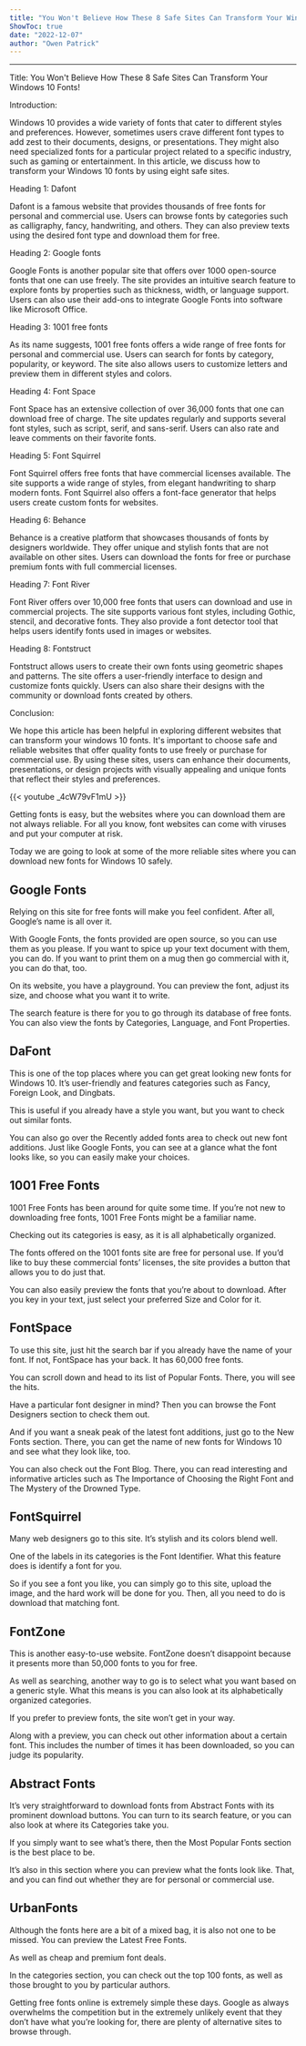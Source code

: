 ```yaml
---
title: "You Won't Believe How These 8 Safe Sites Can Transform Your Windows 10 Fonts!"
ShowToc: true 
date: "2022-12-07"
author: "Owen Patrick"
---
```

*****
Title: You Won't Believe How These 8 Safe Sites Can Transform Your Windows 10 Fonts!

Introduction:

Windows 10 provides a wide variety of fonts that cater to different styles and preferences. However, sometimes users crave different font types to add zest to their documents, designs, or presentations. They might also need specialized fonts for a particular project related to a specific industry, such as gaming or entertainment. In this article, we discuss how to transform your Windows 10 fonts by using eight safe sites.

Heading 1: Dafont

Dafont is a famous website that provides thousands of free fonts for personal and commercial use. Users can browse fonts by categories such as calligraphy, fancy, handwriting, and others. They can also preview texts using the desired font type and download them for free.

Heading 2: Google fonts

Google Fonts is another popular site that offers over 1000 open-source fonts that one can use freely. The site provides an intuitive search feature to explore fonts by properties such as thickness, width, or language support. Users can also use their add-ons to integrate Google Fonts into software like Microsoft Office.

Heading 3: 1001 free fonts

As its name suggests, 1001 free fonts offers a wide range of free fonts for personal and commercial use. Users can search for fonts by category, popularity, or keyword. The site also allows users to customize letters and preview them in different styles and colors.

Heading 4: Font Space

Font Space has an extensive collection of over 36,000 fonts that one can download free of charge. The site updates regularly and supports several font styles, such as script, serif, and sans-serif. Users can also rate and leave comments on their favorite fonts.

Heading 5: Font Squirrel

Font Squirrel offers free fonts that have commercial licenses available. The site supports a wide range of styles, from elegant handwriting to sharp modern fonts. Font Squirrel also offers a font-face generator that helps users create custom fonts for websites.

Heading 6: Behance

Behance is a creative platform that showcases thousands of fonts by designers worldwide. They offer unique and stylish fonts that are not available on other sites. Users can download the fonts for free or purchase premium fonts with full commercial licenses.

Heading 7: Font River

Font River offers over 10,000 free fonts that users can download and use in commercial projects. The site supports various font styles, including Gothic, stencil, and decorative fonts. They also provide a font detector tool that helps users identify fonts used in images or websites.

Heading 8: Fontstruct

Fontstruct allows users to create their own fonts using geometric shapes and patterns. The site offers a user-friendly interface to design and customize fonts quickly. Users can also share their designs with the community or download fonts created by others.

Conclusion:

We hope this article has been helpful in exploring different websites that can transform your windows 10 fonts. It's important to choose safe and reliable websites that offer quality fonts to use freely or purchase for commercial use. By using these sites, users can enhance their documents, presentations, or design projects with visually appealing and unique fonts that reflect their styles and preferences.

{{< youtube _4cW79vF1mU >}} 



Getting fonts is easy, but the websites where you can download them are not always reliable. For all you know, font websites can come with viruses and put your computer at risk. 
 
Today we are going to look at some of the more reliable sites where you can download new fonts for Windows 10 safely.
 
## Google Fonts
 
Relying on this site for free fonts will make you feel confident. After all, Google’s name is all over it.
 

 
With Google Fonts, the fonts provided are open source, so you can use them as you please. If you want to spice up your text document with them, you can do. If you want to print them on a mug then go commercial with it, you can do that, too.
 
On its website, you have a playground. You can preview the font, adjust its size, and choose what you want it to write. 
 
The search feature is there for you to go through its database of free fonts. You can also view the fonts by Categories, Language, and Font Properties.
 
## DaFont
 
This is one of the top places where you can get great looking new fonts for Windows 10. It’s user-friendly and features categories such as Fancy, Foreign Look, and Dingbats. 
 
This is useful if you already have a style you want, but you want to check out similar fonts.
 
You can also go over the Recently added fonts area to check out new font additions. Just like Google Fonts, you can see at a glance what the font looks like, so you can easily make your choices.
 
## 1001 Free Fonts
 
1001 Free Fonts has been around for quite some time. If you’re not new to downloading free fonts, 1001 Free Fonts might be a familiar name.
 
Checking out its categories is easy, as it is all alphabetically organized.
 
The fonts offered on the 1001 fonts site are free for personal use. If you’d like to buy these commercial fonts’ licenses, the site provides a button that allows you to do just that.
 
You can also easily preview the fonts that you’re about to download. After you key in your text, just select your preferred Size and Color for it.
 
## FontSpace
 
To use this site, just hit the search bar if you already have the name of your font. If not, FontSpace has your back. It has 60,000 free fonts.
 
You can scroll down and head to its list of Popular Fonts. There, you will see the hits.
 
Have a particular font designer in mind? Then you can browse the Font Designers section to check them out.
 
And if you want a sneak peak of the latest font additions, just go to the New Fonts section. There, you can get the name of new fonts for Windows 10 and see what they look like, too.
 
You can also check out the Font Blog. There, you can read interesting and informative articles such as The Importance of Choosing the Right Font and The Mystery of the Drowned Type.
 
## FontSquirrel
 
Many web designers go to this site. It’s stylish and its colors blend well.
 
One of the labels in its categories is the Font Identifier. What this feature does is identify a font for you. 
 
So if you see a font you like, you can simply go to this site, upload the image, and the hard work will be done for you. Then, all you need to do is download that matching font.
 
## FontZone
 
This is another easy-to-use website. FontZone doesn’t disappoint because it presents more than 50,000 fonts to you for free.
 
As well as searching, another way to go is to select what you want based on a generic style. What this means is you can also look at its alphabetically organized categories.
 
If you prefer to preview fonts, the site won’t get in your way. 
 
Along with a preview, you can check out other information about a certain font. This includes the number of times it has been downloaded, so you can judge its popularity.
 
## Abstract Fonts
 
It’s very straightforward to download fonts from Abstract Fonts with its prominent download buttons. You can turn to its search feature, or you can also look at where its Categories take you.
 
If you simply want to see what’s there, then the Most Popular Fonts section is the best place to be. 
 
It’s also in this section where you can preview what the fonts look like. That, and you can find out whether they are for personal or commercial use.
 
## UrbanFonts
 
Although the fonts here are a bit of a mixed bag, it is also not one to be missed. You can preview the Latest Free Fonts.
 
As well as cheap and premium font deals.
 
In the categories section, you can check out the top 100 fonts, as well as those brought to you by particular authors.
 
Getting free fonts online is extremely simple these days. Google as always overwhelms the competition but in the extremely unlikely event that they don’t have what you’re looking for, there are plenty of alternative sites to browse through.



